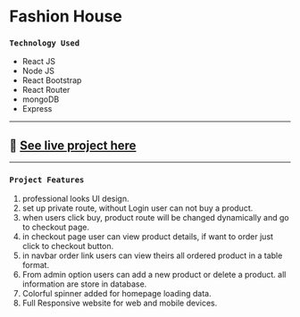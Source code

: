 # Fashion House
### `Technology Used`
- React JS
- Node JS
- React Bootstrap
- React Router
- mongoDB
- Express
---
## :link: [See live project here](https://fashion-house-bd.web.app/)

---
### `Project Features`
1. professional looks UI design.
2. set up private route, without Login user can not buy a product.
3. when users click buy, product route will be changed dynamically and go to checkout page.
4. in checkout page user can view product details, if want to order just click to checkout button.
5. in navbar order link users can view theirs all ordered product in a table format.
6. From admin option users can add a new product or delete a product. all information are store in database.
7. Colorful spinner added for homepage loading data.
7. Full Responsive website for web and mobile devices.
